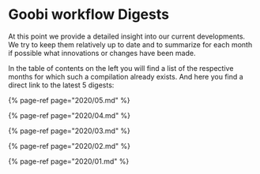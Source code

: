 # Goobi workflow Digests

At this point we provide a detailed insight into our current developments. We try to keep them relatively up to date and to summarize for each month if possible what innovations or changes have been made.

In the table of contents on the left you will find a list of the respective months for which such a compilation already exists. And here you find a direct link to the latest 5 digests:

{% page-ref page="2020/05.md" %}

{% page-ref page="2020/04.md" %}

{% page-ref page="2020/03.md" %}

{% page-ref page="2020/02.md" %}

{% page-ref page="2020/01.md" %}
